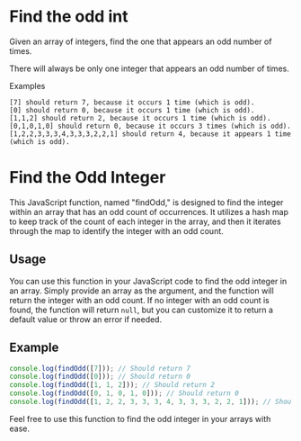 # Find the odd int

Given an array of integers, find the one that appears an odd number of times.

There will always be only one integer that appears an odd number of times.

Examples

```
[7] should return 7, because it occurs 1 time (which is odd).
[0] should return 0, because it occurs 1 time (which is odd).
[1,1,2] should return 2, because it occurs 1 time (which is odd).
[0,1,0,1,0] should return 0, because it occurs 3 times (which is odd).
[1,2,2,3,3,3,4,3,3,3,2,2,1] should return 4, because it appears 1 time (which is odd).
```


# Find the Odd Integer

This JavaScript function, named "findOdd," is designed to find the integer within an array that has an odd count of occurrences. It utilizes a hash map to keep track of the count of each integer in the array, and then it iterates through the map to identify the integer with an odd count.

## Usage

You can use this function in your JavaScript code to find the odd integer in an array. Simply provide an array as the argument, and the function will return the integer with an odd count. If no integer with an odd count is found, the function will return `null`, but you can customize it to return a default value or throw an error if needed.

## Example

```javascript
console.log(findOdd([7])); // Should return 7
console.log(findOdd([0])); // Should return 0
console.log(findOdd([1, 1, 2])); // Should return 2
console.log(findOdd([0, 1, 0, 1, 0])); // Should return 0
console.log(findOdd([1, 2, 2, 3, 3, 3, 4, 3, 3, 3, 2, 2, 1])); // Should return 4
```

Feel free to use this function to find the odd integer in your arrays with ease.